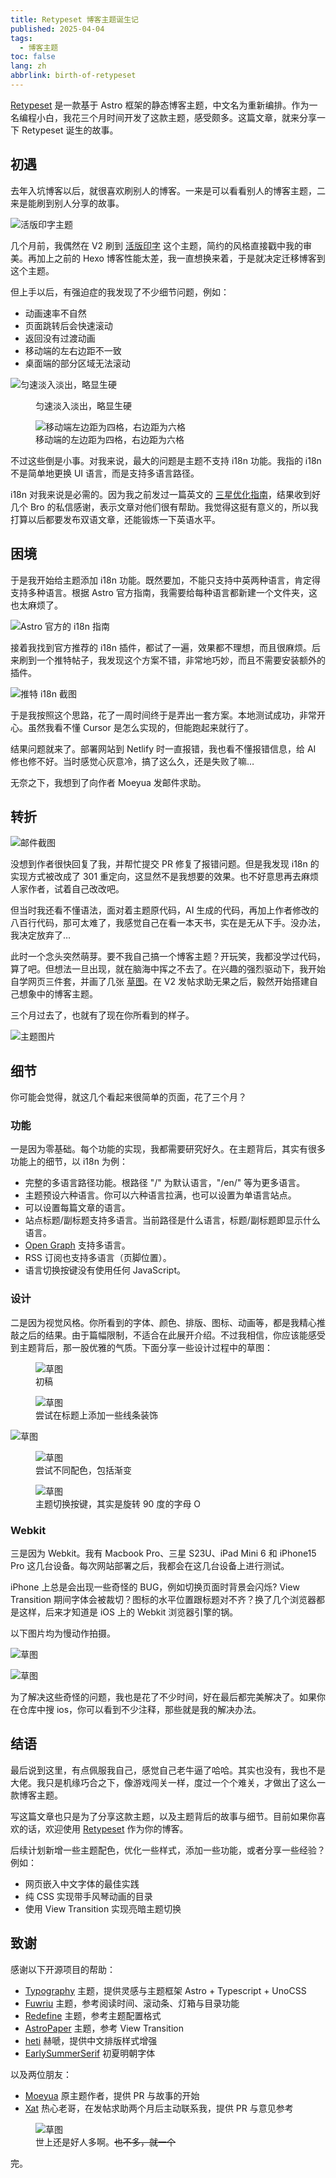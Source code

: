 ```yaml
---
title: Retypeset 博客主题诞生记
published: 2025-04-04
tags:
  - 博客主题
toc: false
lang: zh
abbrlink: birth-of-retypeset
---
```


[Retypeset](https://github.com/radishzzz/astro-theme-retypeset) 是一款基于 Astro 框架的静态博客主题，中文名为重新编排。作为一名编程小白，我花三个月时间开发了这款主题，感受颇多。这篇文章，就来分享一下 Retypeset 诞生的故事。

## 初遇

去年入坑博客以后，就很喜欢刷别人的博客。一来是可以看看别人的博客主题，二来是能刷到别人分享的故事。

![活版印字主题](https://image.radishzz.cc/birth-of-retypeset/typograph.webp)

几个月前，我偶然在 V2 刷到 [活版印字](https://astro-theme-typography.vercel.app/) 这个主题，简约的风格直接戳中我的审美。再加上之前的 Hexo 博客性能太差，我一直想换来着，于是就决定迁移博客到这个主题。

但上手以后，有强迫症的我发现了不少细节问题，例如：

- 动画速率不自然
- 页面跳转后会快速滚动
- 返回没有过渡动画
- 移动端的左右边距不一致
- 桌面端的部分区域无法滚动

![匀速淡入淡出，略显生硬](https://image.radishzz.cc/birth-of-retypeset/unnatural-animation-rate.gif)
<figure>
  <figcaption>匀速淡入淡出，略显生硬</figcaption>
</figure>

<figure>
  <img src="https://image.radishzz.cc/birth-of-retypeset/different-margins.webp" alt="移动端左边距为四格，右边距为六格" />
  <figcaption>移动端的左边距为四格，右边距为六格</figcaption>
</figure>

不过这些倒是小事。对我来说，最大的问题是主题不支持 i18n 功能。我指的 i18n 不是简单地更换 UI 语言，而是支持多语言路径。

i18n 对我来说是必需的。因为我之前发过一篇英文的 [三星优化指南](https://radishzz.cc/posts/d88c9984/)，结果收到好几个 Bro 的私信感谢，表示文章对他们很有帮助。我觉得这挺有意义的，所以我打算以后都要发布双语文章，还能锻炼一下英语水平。

## 困境

于是我开始给主题添加 i18n 功能。既然要加，不能只支持中英两种语言，肯定得支持多种语言。根据 Astro 官方指南，我需要给每种语言都新建一个文件夹，这也太麻烦了。

![Astro 官方的 i18n 指南](https://image.radishzz.cc/birth-of-retypeset/astro-i18n-guide.webp)

接着我找到官方推荐的 i18n 插件，都试了一遍，效果都不理想，而且很麻烦。后来刷到一个推特帖子，我发现这个方案不错，非常地巧妙，而且不需要安装额外的插件。

![推特 i18n 截图](https://image.radishzz.cc/birth-of-retypeset/twitter-i18n.webp)

 于是我按照这个思路，花了一周时间终于是弄出一套方案。本地测试成功，非常开心。虽然我看不懂 Cursor 是怎么实现的，但能跑起来就行了。

 结果问题就来了。部署网站到 Netlify 时一直报错，我也看不懂报错信息，给 AI 修也修不好。当时感觉心灰意冷，搞了这么久，还是失败了嘛…

 无奈之下，我想到了向作者 Moeyua 发邮件求助。

## 转折

![邮件截图](https://image.radishzz.cc/birth-of-retypeset/mail-to-moeyua.webp)

没想到作者很快回复了我，并帮忙提交 PR 修复了报错问题。但是我发现 i18n 的实现方式被改成了 301 重定向，这显然不是我想要的效果。也不好意思再去麻烦人家作者，试着自己改改吧。

但当时我还看不懂语法，面对着主题原代码，AI 生成的代码，再加上作者修改的八百行代码，那可太难了，我感觉自己在看一本天书，实在是无从下手。没办法，我决定放弃了…

此时一个念头突然萌芽。要不我自己搞一个博客主题？开玩笑，我都没学过代码，算了吧。但想法一旦出现，就在脑海中挥之不去了。在兴趣的强烈驱动下，我开始自学网页三件套，并画了几张 [草图](https://www.v2ex.com/t/1100131)。在 V2 发帖求助无果之后，毅然开始搭建自己想象中的博客主题。

三个月过去了，也就有了现在你所看到的样子。

![主题图片](https://image.radishzz.cc/birth-of-retypeset/retypeset-en-desktop.webp)

## 细节

你可能会觉得，就这几个看起来很简单的页面，花了三个月？

### 功能

一是因为零基础。每个功能的实现，我都需要研究好久。在主题背后，其实有很多功能上的细节，以 i18n 为例：

- 完整的多语言路径功能。根路径 "/" 为默认语言，"/en/" 等为更多语言。
- 主题预设六种语言。你可以六种语言拉满，也可以设置为单语言站点。
- 可以设置每篇文章的语言。
- 站点标题/副标题支持多语言。当前路径是什么语言，标题/副标题即显示什么语言。
- [Open Graph](https://x.com/radishzz_?t=sGFn6BhNbDmIiHDUR1vU0g&s=09) 支持多语言。
- RSS 订阅也支持多语言（页脚位置）。
- 语言切换按键没有使用任何 JavaScript。

### 设计

二是因为视觉风格。你所看到的字体、颜色、排版、图标、动画等，都是我精心推敲之后的结果。由于篇幅限制，不适合在此展开介绍。不过我相信，你应该能感受到主题背后，那一股优雅的气质。下面分享一些设计过程中的草图：

<figure>
  <img src="https://image.radishzz.cc/birth-of-retypeset/draft-01.webp" alt="草图" />
  <figcaption>初稿</figcaption>
</figure>

<figure>
  <img src="https://image.radishzz.cc/birth-of-retypeset/draft-04.webp" alt="草图" />
  <figcaption>尝试在标题上添加一些线条装饰</figcaption>
</figure>

![草图](https://image.radishzz.cc/birth-of-retypeset/draft-02.webp)

<figure>
  <img src="https://image.radishzz.cc/birth-of-retypeset/draft-03.webp" alt="草图" />
  <figcaption>尝试不同配色，包括渐变</figcaption>
</figure>

<figure>
  <img src="https://image.radishzz.cc/birth-of-retypeset/draft-05.webp" alt="草图" />
  <figcaption>主题切换按键，其实是旋转 90 度的字母 O</figcaption>
</figure>

### Webkit

三是因为 Webkit。我有 Macbook Pro、三星 S23U、iPad Mini 6 和 iPhone15 Pro 这几台设备。每次网站部署之后，我都会在这几台设备上进行测试。

iPhone 上总是会出现一些奇怪的 BUG，例如切换页面时背景会闪烁? View Transition 期间字体会被裁切？图标的水平位置跟标题对不齐？换了几个浏览器都是这样，后来才知道是 iOS 上的 Webkit 浏览器引擎的锅。

以下图片均为慢动作拍摄。

![草图](https://image.radishzz.cc/birth-of-retypeset/bug-01.gif)

![草图](https://image.radishzz.cc/birth-of-retypeset/bug-02.gif)

为了解决这些奇怪的问题，我也是花了不少时间，好在最后都完美解决了。如果你在仓库中搜 ios，你可以看到不少注释，那些就是我的解决办法。

## 结语

最后说到这里，有点佩服我自己，感觉自己老牛逼了哈哈。其实也没有，我也不是大佬。我只是机缘巧合之下，像游戏闯关一样，度过一个个难关，才做出了这么一款博客主题。

写这篇文章也只是为了分享这款主题，以及主题背后的故事与细节。目前如果你喜欢的话，欢迎使用 [Retypeset](https://github.com/radishzzz/astro-theme-retypeset) 作为你的博客。

后续计划新增一些主题配色，优化一些样式，添加一些功能，或者分享一些经验？例如：

- 网页嵌入中文字体的最佳实践
- 纯 CSS 实现带手风琴动画的目录
- 使用 View Transition 实现亮暗主题切换

## 致谢

感谢以下开源项目的帮助：

- [Typography](https://github.com/moeyua/astro-theme-typography) 主题，提供灵感与主题框架 Astro + Typescript + UnoCSS
- [Fuwriu](https://github.com/saicaca/fuwari) 主题，参考阅读时间、滚动条、灯箱与目录功能
- [Redefine](Redefine) 主题，参考主题配置格式
- [AstroPaper](https://github.com/satnaing/astro-paper) 主题，参考 View Transition
- [heti](https://github.com/sivan/heti) 赫嗁，提供中文排版样式增强
- [EarlySummerSerif](https://github.com/GuiWonder/EarlySummerSerif) 初夏明朝字体

以及两位朋友：

- [Moeyua](https://github.com/moeyua) 原主题作者，提供 PR 与故事的开始
- [Xat](https://github.com/withxat) 热心老哥，在发帖求助两个月后主动联系我，提供 PR 与意见参考

<figure>
  <img src="https://image.radishzz.cc/birth-of-retypeset/xat-help.webp" alt="草图" />
  <figcaption>世上还是好人多啊。<del>也不多，就一个</del></figcaption>
</figure>

完。
